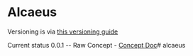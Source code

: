 # Alcaeus

Versioning is via [this versioning guide](./.ajournal/versioning%20guide.md)

Current status 0.0.1 -- Raw Concept
    - [Concept Doc](./doc/design/concept.md)# alcaeus
